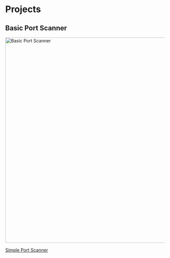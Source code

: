 
<h1> Projects </h1>
<h2>Basic Port Scanner</h2>
    <div class="project-item">
        <a href="https://github.com/VincentRitchie/Basic-Port-Scanner">
            <img src="simple_portscanner.py" alt="Basic Port Scanner" width="650">
            <p>Simple Port Scanner</p>
        </a>
    </div>
